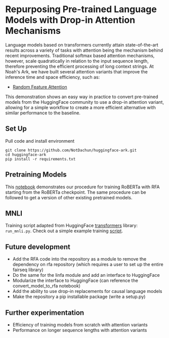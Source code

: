 # Repurposing Pre-trained Language Models with Drop-in Attention Mechanisms

Language models based on transformers currently attain state-of-the-art results across a variety of tasks with attention being the mechanism behind recent improvements. Traditional softmax based attention mechanisms, however, scale quadratically in relation to the input sequence length, therefore preventing the efficient processing of long context strings. At Noah's Ark, we have built several attention variants that improve the inference time and space efficiency, such as:
- [Random Feature Attention](https://arxiv.org/abs/2103.02143)

This demonstration shows an easy way in practice to convert pre-trained models from the HuggingFace community to use a drop-in attention variant, allowing for a simple workflow to  create a more efficient alternative with similar performance to the baseline.

## Set Up
Pull code and install environment
```
git clone https://github.com/NotDachun/huggingface-ark.git
cd huggingface-ark
pip install -r requirements.txt
```

## Pretraining Models
This [notebook](https://github.com/NotDachun/huggingface-ark/blob/main/convert_model_to_RFA.ipynb) demonstrates our procedure for training RoBERTa with RFA starting from the RoBERTa checkpoint. The same procedure can be followed to get a version of other existing pretrained models.

## MNLI
Training script adapted from HuggingFace [transformers](https://github.com/huggingface/transformers) library: `run_mnli.py`. Check out a simple example training [script](https://github.com/NotDachun/huggingface-ark/blob/main/train_roberta_wiki2.sh).

## Future development
- Add the RFA code into the repository as a module to remove the dependency on rfa repository (which requires a user to set up the entire fairseq library)
- Do the same for the linfa module and add an interface to HuggingFace
- Modularize the interface to HuggingFace (can reference the convert_model_to_rfa notebook)
- Add the ability to use drop-in replacements for causal language models
- Make the repository a pip installable package (write a setup.py)

## Further experimentation
- Efficiency of training models from scratch with attention variants
- Performance on longer sequence lengths with attention variants


